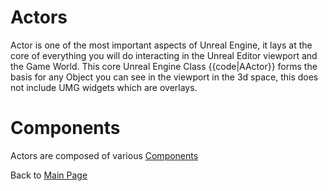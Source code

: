 # Actors
Actor is one of the most important aspects of Unreal Engine, it lays at the core of everything you will do interacting in the Unreal Editor viewport and the Game World. This core Unreal Engine Class {{code|AActor}} forms the basis for any Object you can see in the viewport in the 3d space, this does not include UMG widgets which are overlays.

# Components
Actors are composed of various [Components](References\Components.md)


Back to [Main Page](../README.md)
